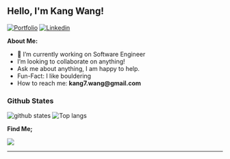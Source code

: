 
## Hello, I'm Kang Wang!

[![Portfolio](https://img.shields.io/badge/-Portfolio-red?style=flat&logo=appveyor&logoColor=white)](https://www.kang7.uk/)
[![Linkedin](https://img.shields.io/badge/-LinkedIn-blue?style=flat&logo=Linkedin&logoColor=white)](https://www.linkedin.com/in/kangqi-wang/)

**About Me:**

- 🔭 I’m currently working on Software Engineer
- I’m looking to collaborate on anything!
- Ask me about anything, I am happy to help.
- Fun-Fact: I like bouldering
- How to reach me: __kang7.wang@gmail.com__

### Github States

<img src="https://github-readme-stats.vercel.app/api?username=kangqiwang&count_private=true&show_icons=true&theme=apprentice" alt="github states"> 
<img src="https://github-readme-stats.vercel.app/api/top-langs/?username=kangqiwang&layout=compact&theme=apprentice&count_private=true&hide=html,css&langs_count=8" alt="Top langs">



**Find Me;**

[![](https://img.shields.io/badge/Medium-12100E?style=for-the-badge&logo=medium&logoColor=white)](https://medium.com/@kang7-wang)


---

